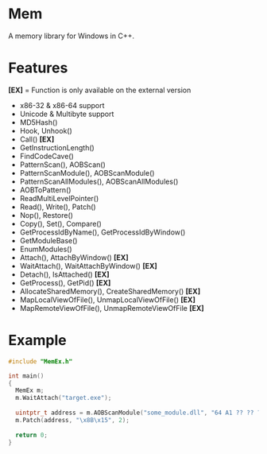 # Mem
A memory library for Windows in C++.

# Features
**[EX]** = Function is only available on the external version
 - x86-32 & x86-64 support
 - Unicode & Multibyte support
 - MD5Hash()
 - Hook, Unhook()
 - Call() **[EX]**
 - GetInstructionLength()
 - FindCodeCave()
 - PatternScan(), AOBScan()
 - PatternScanModule(), AOBScanModule()
 - PatternScanAllModules(), AOBScanAllModules()
 - AOBToPattern()
 - ReadMultiLevelPointer()
 - Read(), Write(), Patch()
 - Nop(), Restore()
 - Copy(), Set(), Compare()
 - GetProcessIdByName(), GetProcessIdByWindow()
 - GetModuleBase()
 - EnumModules()
 - Attach(), AttachByWindow() **[EX]**
 - WaitAttach(), WaitAttachByWindow() **[EX]**
 - Detach(), IsAttached() **[EX]**
 - GetProcess(), GetPid() **[EX]**
 - AllocateSharedMemory(), CreateSharedMemory() **[EX]**
 - MapLocalViewOfFile(), UnmapLocalViewOfFile() **[EX]**
 - MapRemoteViewOfFile(), UnmapRemoteViewOfFile **[EX]**

# Example
```C++
#include "MemEx.h"

int main()
{
  MemEx m;
  m.WaitAttach("target.exe");
  
  uintptr_t address = m.AOBScanModule("some_module.dll", "64 A1 ?? ?? ?? ?? BA 08 28 7A 77 8B 48 ??");
  m.Patch(address, "\x8B\x15", 2);
  
  return 0;
}
```
